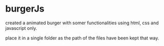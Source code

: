 # burgerJs
created a animated burger with somer functionalities using html, css and javascript only.

place it in a single folder as the path of the files have been kept that way. 
